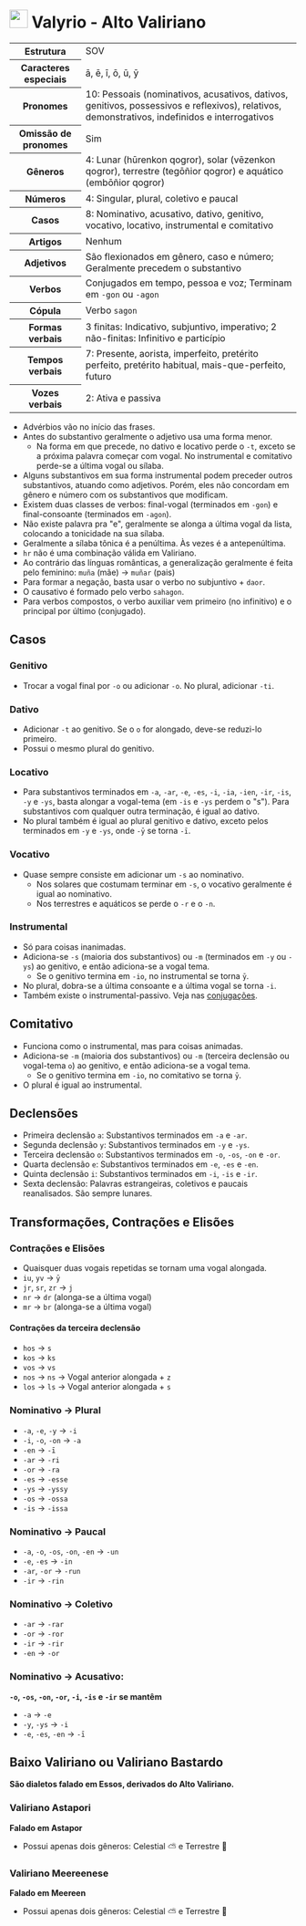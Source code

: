 # <img src="https://static.wikia.nocookie.net/gameofthrones/images/1/1e/House_Targaryen.svg/" height="32px"/> Valyrio - Alto Valiriano

<table>
    <tr>
        <th>Estrutura</th>
        <td>SOV</td>
    </tr>
    <tr>
        <th>Caracteres especiais</th>
        <td>ā, ē, ī, ō, ū, ȳ</td>
    </tr>
    <tr>
        <th>Pronomes</th>
        <td>10: Pessoais (nominativos, acusativos, dativos, genitivos, possessivos e reflexivos), relativos, demonstrativos, indefinidos e interrogativos</td>
    </tr>
    <tr>
        <th>Omissão de pronomes</th>
        <td>Sim</td>
    </tr>
    <tr>
        <th>Gêneros</th>
        <td>4: Lunar (hūrenkon qogror), solar (vēzenkon qogror), terrestre (tegōñior qogror) e aquático (embōñior qogror)</td>
    </tr>
    <tr>
        <th>Números</th>
        <td>4: Singular, plural, coletivo e paucal</td>
    </tr>
    <tr>
        <th>Casos</th>
        <td>8: Nominativo, acusativo, dativo, genitivo, vocativo, locativo, instrumental e comitativo</td>
    </tr>
    <tr>
        <th>Artigos</th>
        <td>Nenhum</td>
    </tr>
    <tr>
        <th>Adjetivos</th>
        <td>São flexionados em gênero, caso e número; Geralmente precedem o substantivo</td>
    </tr>
    <tr>
        <th>Verbos</th>
        <td>Conjugados em tempo, pessoa e voz; Terminam em <code>-gon</code> ou <code>-agon</code></td>
    </tr>
    <tr>
        <th>Cópula</th>
        <td>Verbo <code>sagon</code></td>
    </tr>
    <tr>
        <th>Formas verbais</th>
        <td>3 finitas: Indicativo, subjuntivo, imperativo; 2 não-finitas: Infinitivo e particípio</td>
    </tr>
    <tr>
        <th>Tempos verbais</th>
        <td>7: Presente, aorista, imperfeito, pretérito perfeito, pretérito habitual, mais-que-perfeito, futuro</td>
    </tr>
    <tr>
        <th>Vozes verbais</th>
        <td>2: Ativa e passiva</td>
    </tr>
</table>

-   Advérbios vão no início das frases.
-   Antes do substantivo geralmente o adjetivo usa uma forma menor.
    -   Na forma em que precede, no dativo e locativo perde o `-t`, exceto se a próxima palavra começar com vogal. No instrumental e comitativo perde-se a última vogal ou sílaba.
-   Alguns substantivos em sua forma instrumental podem preceder outros substantivos, atuando como adjetivos. Porém, eles não concordam em gênero e número com os substantivos que modificam.
-   Existem duas classes de verbos: final-vogal (terminados em `-gon`) e final-consoante (terminados em `-agon`).
-   Não existe palavra pra "e", geralmente se alonga a última vogal da lista, colocando a tonicidade na sua sílaba.
-   Geralmente a sílaba tônica é a penúltima. Às vezes é a antepenúltima.
-   `hr` não é uma combinação válida em Valiriano.
-   Ao contrário das línguas românticas, a generalização geralmente é feita pelo feminino: `muña` (mãe) → `muñar` (pais)
-   Para formar a negação, basta usar o verbo no subjuntivo + `daor`.
-   O causativo é formado pelo verbo `sahagon`.
-   Para verbos compostos, o verbo auxiliar vem primeiro (no infinitivo) e o principal por último (conjugado).

## Casos

### Genitivo

-   Trocar a vogal final por `-o` ou adicionar `-o`. No plural, adicionar `-ti`.

### Dativo

-   Adicionar `-t` ao genitivo. Se o `o` for alongado, deve-se reduzi-lo primeiro.
-   Possui o mesmo plural do genitivo.

### Locativo

-   Para substantivos terminados em `-a`, `-ar`, `-e`, `-es`, `-i`, `-ia`, `-ien`, `-ir`, `-is`, `-y` e `-ys`, basta alongar a vogal-tema (em `-is` e `-ys` perdem o "s"). Para substantivos com qualquer outra terminação, é igual ao dativo.
-   No plural também é igual ao plural genitivo e dativo, exceto pelos terminados em `-y` e `-ys`, onde `-ȳ` se torna `-ī`.

### Vocativo

-   Quase sempre consiste em adicionar um `-s` ao nominativo.
    -   Nos solares que costumam terminar em `-s`, o vocativo geralmente é igual ao nominativo.
    -   Nos terrestres e aquáticos se perde o `-r` e o `-n`.

### Instrumental

-   Só para coisas inanimadas.
-   Adiciona-se `-s` (maioria dos substantivos) ou `-m` (terminados em `-y` ou `-ys`) ao genitivo, e então adiciona-se a vogal tema.
    -   Se o genitivo termina em `-io`, no instrumental se torna `ȳ`.
-   No plural, dobra-se a última consoante e a última vogal se torna `-i`.
-   Também existe o instrumental-passivo. Veja nas [conjugações](conjugações.md#instrumental-passivo).

## Comitativo

-   Funciona como o instrumental, mas para coisas animadas.
-   Adiciona-se `-m` (maioria dos substantivos) ou `-m` (terceira declensão ou vogal-tema `o`) ao genitivo, e então adiciona-se a vogal tema.
    -   Se o genitivo termina em `-io`, no comitativo se torna `ȳ`.
-   O plural é igual ao instrumental.

## Declensões

-   Primeira declensão `a`: Substantivos terminados em `-a` e `-ar`.
-   Segunda declensão `y`: Substantivos terminados em `-y` e `-ys`.
-   Terceira declensão `o`: Substantivos terminados em `-o`, `-os`, `-on` e `-or`.
-   Quarta declensão `e`: Substantivos terminados em `-e`, `-es` e `-en`.
-   Quinta declensão `i`: Substantivos terminados em `-i`, `-is` e `-ir`.
-   Sexta declensão: Palavras estrangeiras, coletivos e paucais reanalisados. São sempre lunares.

## Transformações, Contrações e Elisões

### Contrações e Elisões

-   Quaisquer duas vogais repetidas se tornam uma vogal alongada.
-   `iu`, `yv` → `ȳ`
-   `jr`, `sr`, `zr` → `j`
-   `nr` → `dr` (alonga-se a última vogal)
-   `mr` → `br` (alonga-se a última vogal)

#### Contrações da terceira declensão

-   `hos` → `s`
-   `kos` → `ks`
-   `vos` → `vs`
-   `nos` → `ns` → Vogal anterior alongada + `z`
-   `los` → `ls` → Vogal anterior alongada + `s`

### Nominativo → Plural

-   `-a`, `-e`, `-y` → `-i`
-   `-i`, `-o`, `-on` → `-a`
-   `-en` → `-ī`
-   `-ar` → `-ri`
-   `-or` → `-ra`
-   `-es` → `-esse`
-   `-ys` → `-yssy`
-   `-os` → `-ossa`
-   `-is` → `-issa`

### Nominativo → Paucal

-   `-a`, `-o`, `-os`, `-on`, `-en` → `-un`
-   `-e`, `-es` → `-in`
-   `-ar`, `-or` → `-run`
-   `-ir` → `-rin`

### Nominativo → Coletivo

-   `-ar` → `-rar`
-   `-or` → `-ror`
-   `-ir` → `-rir`
-   `-en` → `-or`

### Nominativo → Acusativo:

**`-o`, `-os`, `-on`, `-or`, `-i`, `-is` e `-ir` se mantêm**

-   `-a` → `-e`
-   `-y`, `-ys` → `-i`
-   `-e`, `-es`, `-en` → `-ī`

## Baixo Valiriano ou Valiriano Bastardo

**São dialetos falado em Essos, derivados do Alto Valiriano.**

### Valiriano Astapori

**Falado em Astapor**

-   Possui apenas dois gêneros: Celestial ⛅ e Terrestre 🌱

### Valiriano Meereenese

**Falado em Meereen**

-   Possui apenas dois gêneros: Celestial ⛅ e Terrestre 🌱
